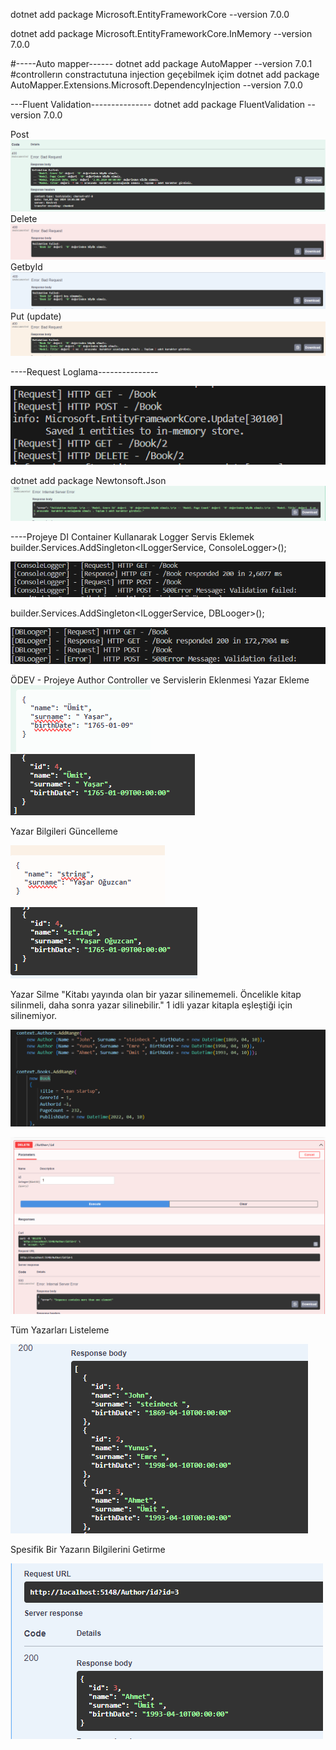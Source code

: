  dotnet add package Microsoft.EntityFrameworkCore --version 7.0.0

 
 dotnet add package Microsoft.EntityFrameworkCore.InMemory --version 7.0.0


#-----Auto mapper------
 dotnet add package AutoMapper --version 7.0.1
 #controllerın constractutuna injection geçebilmek içim
 dotnet add package AutoMapper.Extensions.Microsoft.DependencyInjection --version 7.0.0

 ---Fluent Validation---------------
 dotnet add package FluentValidation --version 7.0.0
 
 Post
 ![Alt text](image.png)
 Delete
 ![Alt text](image-1.png)
 GetbyId
 ![Alt text](image-2.png)
 Put (update)
 ![Alt text](image-3.png)

 ----Request Loglama---------------

 ![Alt text](image-4.png)

 dotnet add package Newtonsoft.Json
![Alt text](image-5.png)


----Projeye DI Container Kullanarak Logger Servis Eklemek
builder.Services.AddSingleton<ILoggerService, ConsoleLogger>();

![Alt text](image-6.png)

builder.Services.AddSingleton<ILoggerService, DBLooger>();

![Alt text](image-7.png)



ÖDEV - Projeye Author Controller ve Servislerin Eklenmesi
Yazar Ekleme
![Alt text](image-14.png)
![Alt text](image-15.png)

Yazar Bilgileri Güncelleme

![Alt text](image-16.png)
![Alt text](image-17.png)

Yazar Silme
"Kitabı yayında olan bir yazar silinememeli. Öncelikle kitap silinmeli, daha sonra yazar silinebilir."
1 idli yazar kitapla eşleştiği için silinemiyor.

![Alt text](image-22.png)

![Alt text](image-21.png)



Tüm Yazarları Listeleme

![Alt text](image-19.png)

Spesifik Bir Yazarın Bilgilerini Getirme

![Alt text](image-20.png)

